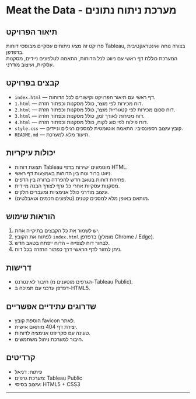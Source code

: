 # Meat the Data - מערכת ניתוח נתונים

## תיאור הפרויקט
פרויקט זה מציג ניתוחים עסקיים מבוססי דוחות Tableau, בצורה נוחה ואינטראקטיבית בדפדפן.  
המערכת כוללת דף ראשי עם ניווט לכל הדוחות, התאמה לטלפונים ניידים, מסקנות עסקיות, ועיצוב מודרני.

## קבצים בפרויקט

- `index.html` — דף ראשי עם תיאור הפרויקט וקישורים לכל הדוחות.  
- `1.html` — דוח מכירות לפי מוצר, כולל מסקנות וכפתור חזרה.  
- `2.html` — דוח סכום מכירות לפי קטגוריית מוצר, כולל מסקנות וכפתור חזרה.  
- `3.html` — דוח מכירות לאורך זמן, כולל מסקנות וכפתור חזרה.  
- `4.html` — דוח פילוח לפי סוג לקוח, כולל מסקנות וכפתור חזרה.  
- `style.css` — קובץ עיצוב רספונסיבי: התאמה אוטומטית למסכים רגילים וניידים.
- `README.md` — תיעוד מלא למערכת.

## יכולות עיקריות
- תצוגת דוחות Tableau מוטמעים ישירות בדפי HTML.
- ניווט ברור ונוח בין הדוחות באמצעות דף ראשי.
- פתיחת דוחות בטאב חדש להפרדה ברורה בין הדפים.
- מסקנות עסקיות אחרי כל גרף לצורך הבנה מיידית.
- עיצוב מודרני כולל אנימציות ומעברים חלקים.
- מותאם באופן מלא למסכים קטנים (טלפונים חכמים וטאבלטים).

## הוראות שימוש
1. יש לשמור את כל הקבצים בתיקייה אחת.
2. לפתוח את הקובץ `index.html` בדפדפן (מומלץ Chrome / Edge).
3. לבחור דוח לצפייה – הדוח ייפתח בטאב חדש.
4. ניתן לחזור לדף הראשי דרך כפתור החזרה בכל דוח.

## דרישות
- חיבור לאינטרנט (הגרפים מוטענים מ-Tableau Public).
- דפדפן עדכני עם תמיכה ב-HTML5.

## שדרוגים עתידיים אפשריים
- הוספת קובץ favicon לאתר.
- יצירת דף 404 מותאם אישית.
- טעינה עם סקריפט אנימציה לדוחות.
- חיבור למערכת ניהול משתמשים.

## קרדיטים
- פיתוח: דניאל
- מערכת גרפים: Tableau Public
- עיצוב בסיסי: HTML5 + CSS3

---
